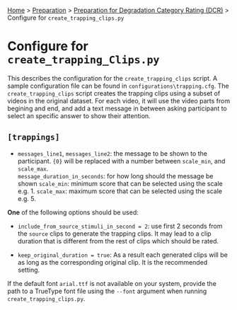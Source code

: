  [Home](../README.md) > [Preparation](preparation.md) > [Preparation for Degradation Category Rating (DCR)](prep_dcr.md) > Configure for `create_trapping_clips.py`
 
 # Configure for `create_trapping_Clips.py`
 
 This describes the configuration for the `create_trapping_clips` script. A sample configuration file can be found in
  `configurations\trapping.cfg`.
 The `create_trapping_clips` script creates the trapping clips using a subset of videos in the original dataset. 
 For each video, it will use the video parts from begining and end, and add a text message in between asking participant 
 to select an specific answer to show their attention. 
  
 ## `[trappings]`
 * `messages_line1`, `messages_line2`: the message to be shown to the participant. `{0}` will be replaced with a number 
 between `scale_min`, and `scale_max`.   
 `message_duration_in_seconds`: for how long should the message be shown
 `scale_min`: minimum score that can be selected using the scale e.g. 1.
 `scale_max`: maximum score that can be selected using the scale e.g. 5.
  
 **One** of the following options should be used:
 
 * `include_from_source_stimuli_in_second = 2`: use first 2 seconds from the `source` clips to generate the trapping clips.
 It may lead to a clip duration that is different from the rest of clips which should be rated. 
 
* `keep_original_duration = true`: As a result each generated clips will be as long as the corresponding original clip.
It is the recommended setting.

If the default font `arial.ttf` is not available on your system, provide the path to a TrueType font file using the `--font` argument when running `create_trapping_clips.py`.
 
  